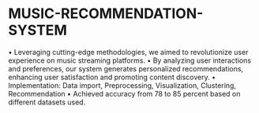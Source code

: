 # MUSIC-RECOMMENDATION-SYSTEM

•	Leveraging cutting-edge methodologies, we aimed to revolutionize user experience on music streaming platforms. 
•	By analyzing user interactions and preferences, our system generates personalized recommendations, enhancing user satisfaction and promoting content discovery.
•	Implementation: Data import, Preprocessing, Visualization, Clustering, Recommendation
•	Achieved accuracy from 78 to 85 percent based on different datasets used.
